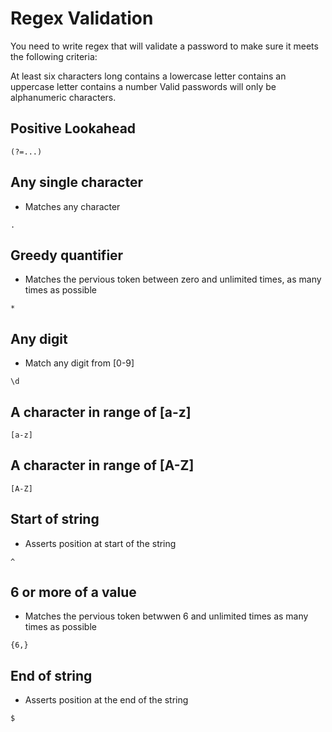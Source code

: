 # Regex Validation

You need to write regex that will validate a password to make sure it meets the following criteria:

At least six characters long
contains a lowercase letter
contains an uppercase letter
contains a number
Valid passwords will only be alphanumeric characters.

## Positive Lookahead

```
(?=...)
```

## Any single character

- Matches any character

```
.
```

## Greedy quantifier

- Matches the pervious token between zero and unlimited times, as many times as possible

```
*
```

## Any digit

- Match any digit from [0-9]

```
\d
```

## A character in range of [a-z]

```
[a-z]
```

## A character in range of [A-Z]

```
[A-Z]
```

## Start of string

- Asserts position at start of the string

```
^
```

## 6 or more of a value

- Matches the pervious token betwwen 6 and unlimited times as many times as possible

```
{6,}
```

## End of string

- Asserts position at the end of the string

```
$
```
